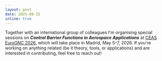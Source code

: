 ```yaml
---
layout: post
date: 2025-08-15
inline: true
---
```


Together with an international group of colleagues I'm organising special sessions on ***Control Barrier Functions in Aerospace Applications*** at [CEAS EuroGNC 2026](https://eurognc.ceas.org), which will take place in Madrid, May 5–7, 2026. If you're working on anything related (be it theory, tools, or applications) and are interested in contributing, feel free to reach out!
